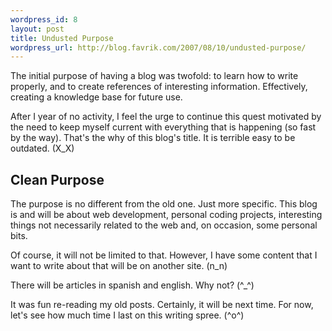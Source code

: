 ```yaml
--- 
wordpress_id: 8
layout: post
title: Undusted Purpose
wordpress_url: http://blog.favrik.com/2007/08/10/undusted-purpose/
---
```

The initial purpose of having a blog was twofold: to learn how to write properly, and to create references of interesting information. Effectively, creating a knowledge base for future use.

After I year of no activity, I feel the urge to continue this quest motivated by the need to keep myself current with everything that is happening (so fast by the way).  That's the why of this blog's title. It is terrible easy to be outdated. (X_X)

<h2>Clean Purpose</h2>
The purpose is no different from the old one. Just more specific. This blog is and will be about web development, personal coding projects, interesting things not necessarily related to the web and, on occasion, some personal bits. 

Of course, it will not be limited to that. However, I have some content that I want to write about that will be on another site. (n_n) 

There will be articles in spanish and english. Why not? (^_^)

It was fun re-reading my old posts. Certainly, it will be next time. For now, let's see how much time I last on this writing spree. (^o^)
